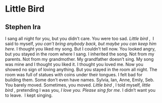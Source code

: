 # Little Bird
## Stephen Ira
I sang all night for you, but you didn’t care. You were too sad. _Little bird_
,  I said to myself, _you can’t bring anybody back, but maybe you can keep him
here_. I thought you liked my song. But I couldn’t tell now. You looked angry,
but you stayed in the room where I sang. I inherited the song. Not from my
parents. Not from my grandmother. My grandfather doesn’t sing. My song was
mine and I thought you liked it. I thought you loved me. Now you showed no
sign of loving anything. But you stayed in the room all night. The room was
full of statues with coins under their tongues. I felt bad for building them.
Some don’t even have names. Sylvia, Ian, Anne, Emily, Seb. You barely moved.
Sometimes, you moved. _Little bird_ , I told myself, _little bird_ ,
pretending I was you, _I love you. Please sing for me_. I didn’t want you to
leave.  I kept singing.